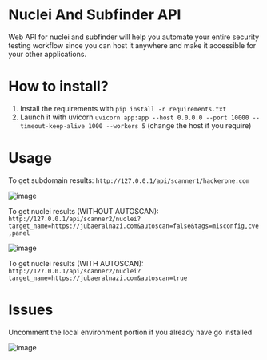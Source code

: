 # Nuclei And Subfinder API
Web API for nuclei and subfinder will help you automate your entire security testing workflow since you can host it anywhere and make it accessible for your other applications.

# How to install?

1. Install the requirements with `pip install -r requirements.txt`
2. Launch it with uvicorn `uvicorn app:app --host 0.0.0.0 --port 10000 --timeout-keep-alive 1000 --workers 5` (change the host if you require)

# Usage

To get subdomain results: `http://127.0.0.1/api/scanner1/hackerone.com`

![image](https://user-images.githubusercontent.com/97327489/189568953-12b5af33-19ce-489d-817e-ee79191e54bb.png)


To get nuclei results (WITHOUT AUTOSCAN): `http://127.0.0.1/api/scanner2/nuclei?target_name=https://jubaeralnazi.com&autoscan=false&tags=misconfig,cve,panel`

![image](https://user-images.githubusercontent.com/97327489/189568842-52aee7f9-dd85-421e-9fca-5f2a384d913e.png)


To get nuclei results (WITH AUTOSCAN): `http://127.0.0.1/api/scanner2/nuclei?target_name=https://jubaeralnazi.com&autoscan=true`

# Issues

Uncomment the local environment portion if you already have go installed

![image](https://user-images.githubusercontent.com/97327489/189793211-2fcd3a7f-e012-4b62-9056-1c6ffe578f09.png)
